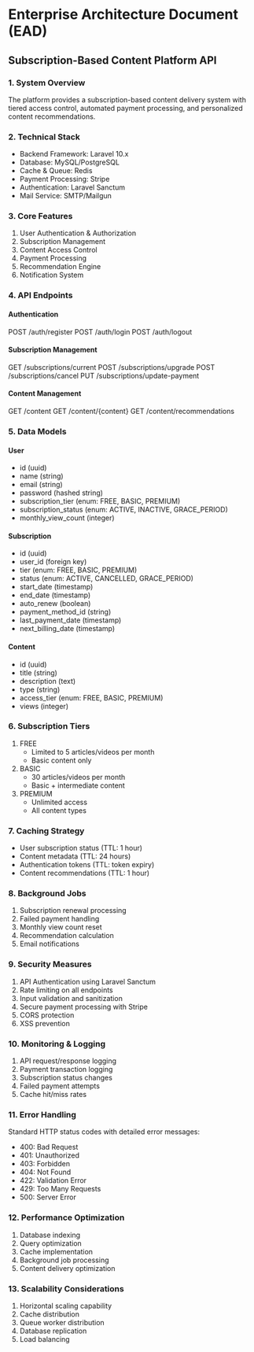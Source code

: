 # Enterprise Architecture Document (EAD)
## Subscription-Based Content Platform API

### 1. System Overview
The platform provides a subscription-based content delivery system with tiered access control, automated payment processing, and personalized content recommendations.

### 2. Technical Stack
- Backend Framework: Laravel 10.x
- Database: MySQL/PostgreSQL
- Cache & Queue: Redis
- Payment Processing: Stripe
- Authentication: Laravel Sanctum
- Mail Service: SMTP/Mailgun

### 3. Core Features
1. User Authentication & Authorization
2. Subscription Management
3. Content Access Control
4. Payment Processing
5. Recommendation Engine
6. Notification System

### 4. API Endpoints

#### Authentication

POST /auth/register
POST /auth/login
POST /auth/logout


#### Subscription Management

GET /subscriptions/current
POST /subscriptions/upgrade
POST /subscriptions/cancel
PUT /subscriptions/update-payment

#### Content Management

GET /content
GET /content/{content}
GET /content/recommendations



### 5. Data Models

#### User
- id (uuid)
- name (string)
- email (string)
- password (hashed string)
- subscription_tier (enum: FREE, BASIC, PREMIUM)
- subscription_status (enum: ACTIVE, INACTIVE, GRACE_PERIOD)
- monthly_view_count (integer)

#### Subscription
- id (uuid)
- user_id (foreign key)
- tier (enum: FREE, BASIC, PREMIUM)
- status (enum: ACTIVE, CANCELLED, GRACE_PERIOD)
- start_date (timestamp)
- end_date (timestamp)
- auto_renew (boolean)
- payment_method_id (string)
- last_payment_date (timestamp)
- next_billing_date (timestamp)

#### Content
- id (uuid)
- title (string)
- description (text)
- type (string)
- access_tier (enum: FREE, BASIC, PREMIUM)
- views (integer)

### 6. Subscription Tiers
1. FREE
   - Limited to 5 articles/videos per month
   - Basic content only
2. BASIC
   - 30 articles/videos per month
   - Basic + intermediate content
3. PREMIUM
   - Unlimited access
   - All content types

### 7. Caching Strategy
- User subscription status (TTL: 1 hour)
- Content metadata (TTL: 24 hours)
- Authentication tokens (TTL: token expiry)
- Content recommendations (TTL: 1 hour)

### 8. Background Jobs
1. Subscription renewal processing
2. Failed payment handling
3. Monthly view count reset
4. Recommendation calculation
5. Email notifications

### 9. Security Measures
1. API Authentication using Laravel Sanctum
2. Rate limiting on all endpoints
3. Input validation and sanitization
4. Secure payment processing with Stripe
5. CORS protection
6. XSS prevention

### 10. Monitoring & Logging
1. API request/response logging
2. Payment transaction logging
3. Subscription status changes
4. Failed payment attempts
5. Cache hit/miss rates

### 11. Error Handling
Standard HTTP status codes with detailed error messages:
- 400: Bad Request
- 401: Unauthorized
- 403: Forbidden
- 404: Not Found
- 422: Validation Error
- 429: Too Many Requests
- 500: Server Error

### 12. Performance Optimization
1. Database indexing
2. Query optimization
3. Cache implementation
4. Background job processing
5. Content delivery optimization

### 13. Scalability Considerations
1. Horizontal scaling capability
2. Cache distribution
3. Queue worker distribution
4. Database replication
5. Load balancing